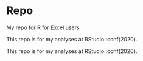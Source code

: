 # Repo
My repo for R for Excel users

This repo is for my analyses at RStudio::conf(2020). 

This repo is for my analyses at RStudio::conf(2020). 

